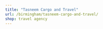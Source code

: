 ```yaml
---
title: "Tasneem Cargo and Travel"
url: /birmingham/tasneem-cargo-and-travel/
shop: travel agency
---
```

